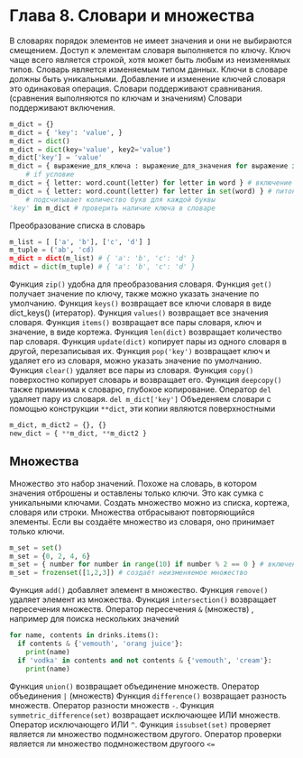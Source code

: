 # Глава 8. Словари и множества
В словарях порядок элементов не имеет значения и они не выбираются смещением.
Доступ к элементам словаря выполняется по ключу.
Ключ чаще всего является строкой, хотя может быть любым из неизменямых типов.
Словарь является изменяемым типом данных.
Ключи в словаре должны быть уникальными.
Добавление и изменение ключей словаря это одинаковая операция.
Словари поддерживают сравнивания. (сравнения выполняются по ключам и значениям)
Словари поддерживают включения.
```python
m_dict = {}
m_dict = { 'key': 'value', }
m_dict = dict()
m_dict = dict(key='value', key2='value')
m_dict['key'] = 'value'
m_dict = { выражение_для_ключа : выражение_для_значения for выражение in итерабельный объект }
	# if условие
m_dict = { letter: word.count(letter) for letter in word } # включение словаря
m_dict = { letter: word.count(letter) for letter in set(word) } # питоновский стиль
	# подсчитывает количество букв для каждой буквы
'key' in m_dict # проверить наличие ключа в словаре
```
Преобразование списка в словарь
```python
m_list = [ ['a', 'b'], ['c', 'd'] ]
m_tuple = ('ab', 'cd)
m_dict = dict(m_list) # { 'a': 'b', 'c': 'd' }
mdict = dict(m_tuple) # { 'a': 'b', 'c': 'd' }
```
Функция `zip()` удобна для преобразования словаря.
Функция `get()` получает значение по ключу, также можно указать значение по умолчанию.
Функция `keys()` возвращает все ключи словаря в виде dict_keys() (итератор).
Функция `values()` возвращает все значения словаря.
Функция `items()` возвращает все пары словаря, ключ и значение, в виде кортежа.
Функция `len(dict)` возвращает количество пар словаря.
Функция `update(dict)` копирует пары из одного словаря в другой, перезаписывая их.
Функция `pop('key')` возвращает ключ и удаляет его из словаря, можно указать значение по умолчанию.
Функция `clear()` удаляет все пары из словаря.
Функция `copy()` поверхостно копирует словарь и возвращает его.
Функция `deepcopy()` также приминима к словарю, глубокое копирование.
Оператор `del` удаляет пару из словаря. `del m_dict['key']`
Объеденяем словари с помощью конструкции `**dict`, эти копии являются поверхностными
```python
m_dict, m_dict2 = {}, {}
new_dict = { **m_dict, **m_dict2 }
```

## Множества
Множество это набор значений.
Похоже на словарь, в котором значения отброшены и оставлены только ключи.
Это как сумка с уникальными ключами.
Создать множество можно из списка, кортежа, словаря или строки.
Множества отбрасывают повторяющийся элементы.
Если вы создаёте множество из словаря, оно принимает только ключи.
```python
m_set = set()
m_set = {0, 2, 4, 6}
m_set = { number for number in range(10) if number % 2 == 0 } # включение множества
m_set = frozenset([1,2,3]) # создаёт неизменяемое множество
```
Функция `add()` добавляет элемент в множество.
Функция `remove()` удаляет элемент из множества.
Функция `intersection()` возвращает пересечения множеств.
Оператор пересечения `&` (множеств) , например для поиска нескольких значений
```python
for name, contents in drinks.items():
  if contents & {'vemouth', 'orang juice'}:
    print(name)
  if 'vodka' in contents and not contents & {'vemouth', 'cream'}:
    print(name)
```
Функция `union()` возвращает объединение множеств.
Оператор объединения `|` (множеств)
Функция `difference()` возвращает разность множеств.
Оператор разности множеств `-`.
Функция `symmetric_difference(set)` возвращает исключающее ИЛИ множеств.
Оператор исключающего ИЛИ `^`.
Функция `issubset(set)` проверяет является ли множество подмножеством другого.
Оператор проверки является ли множество подмножеством другоого `<=`
